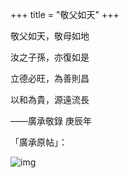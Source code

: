 +++
title = "敬父如天"
+++

敬父如天，敬母如地

汝之子孫，亦復如是

立德必旺，為善則昌

以和為貴，源遠流長

——廣承敬錄
庚辰年



「廣承原帖」：

![img](https://linxz-aliyun.oss-cn-shenzhen.aliyuncs.com/images/respect.png)